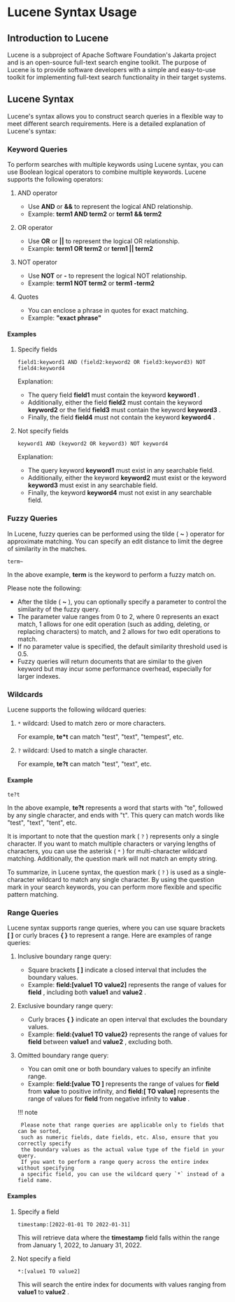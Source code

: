 # Lucene Syntax Usage

## Introduction to Lucene

Lucene is a subproject of Apache Software Foundation's Jakarta project and is an open-source
full-text search engine toolkit. The purpose of Lucene is to provide software developers with
a simple and easy-to-use toolkit for implementing full-text search functionality in their target systems.

## Lucene Syntax

Lucene's syntax allows you to construct search queries in a flexible way to meet different search requirements.
Here is a detailed explanation of Lucene's syntax:

### Keyword Queries

To perform searches with multiple keywords using Lucene syntax, you can use Boolean logical operators
to combine multiple keywords. Lucene supports the following operators:

1. AND operator

    - Use __AND__ or __&&__ to represent the logical AND relationship.
    - Example: __term1 AND term2__ or __term1 && term2__ 

2. OR operator

    - Use __OR__ or __||__ to represent the logical OR relationship.
    - Example: __term1 OR term2__ or __term1 || term2__ 

3. NOT operator

    - Use __NOT__ or __-__ to represent the logical NOT relationship.
    - Example: __term1 NOT term2__ or __term1 -term2__ 

4. Quotes

    - You can enclose a phrase in quotes for exact matching.
    - Example: __"exact phrase"__ 

#### Examples

1. Specify fields

    ```lucene
    field1:keyword1 AND (field2:keyword2 OR field3:keyword3) NOT field4:keyword4
    ```

    Explanation:

    - The query field __field1__ must contain the keyword __keyword1__ .
    - Additionally, either the field __field2__ must contain the keyword __keyword2__ or the field __field3__ 
      must contain the keyword __keyword3__ .
    - Finally, the field __field4__ must not contain the keyword __keyword4__ .

2. Not specify fields

    ```lucene
    keyword1 AND (keyword2 OR keyword3) NOT keyword4
    ```

    Explanation:

    - The query keyword __keyword1__ must exist in any searchable field.
    - Additionally, either the keyword __keyword2__ must exist or the keyword __keyword3__ must exist in any searchable field.
    - Finally, the keyword __keyword4__ must not exist in any searchable field.

### Fuzzy Queries

In Lucene, fuzzy queries can be performed using the tilde ( __~__ ) operator for approximate matching.
You can specify an edit distance to limit the degree of similarity in the matches.

```lucene
term~
```

In the above example, __term__ is the keyword to perform a fuzzy match on.

Please note the following:

- After the tilde ( __~__ ), you can optionally specify a parameter to control the similarity of the fuzzy query.
- The parameter value ranges from 0 to 2, where 0 represents an exact match, 1 allows for one edit operation
  (such as adding, deleting, or replacing characters) to match, and 2 allows for two edit operations to match.
- If no parameter value is specified, the default similarity threshold used is 0.5.
- Fuzzy queries will return documents that are similar to the given keyword but may incur some
  performance overhead, especially for larger indexes.

### Wildcards

Lucene supports the following wildcard queries:

1. `*` wildcard: Used to match zero or more characters.

    For example, __te*t__ can match "test", "text", "tempest", etc.

2. `?` wildcard: Used to match a single character.

    For example, __te?t__ can match "test", "text", etc.

#### Example

```lucene
te?t
```

In the above example, __te?t__ represents a word that starts with "te", followed by
any single character, and ends with "t". This query can match words like "test", "text", "tent", etc.

It is important to note that the question mark ( `?` ) represents only a single character.
If you want to match multiple characters or varying lengths of characters, you can use the
asterisk ( `*` ) for multi-character wildcard matching. Additionally, the question mark will not match an empty string.

To summarize, in Lucene syntax, the question mark ( `?` ) is used as a single-character wildcard
to match any single character. By using the question mark in your search keywords, you can
perform more flexible and specific pattern matching.

### Range Queries

Lucene syntax supports range queries, where you can use square brackets __[ ]__ or curly braces __{ }__ 
to represent a range. Here are examples of range queries:

1. Inclusive boundary range query:

    - Square brackets __[ ]__ indicate a closed interval that includes the boundary values.
    - Example: __field:[value1 TO value2]__ represents the range of values for __field__ ,
      including both __value1__ and __value2__ .

2. Exclusive boundary range query:

    - Curly braces __{ }__ indicate an open interval that excludes the boundary values.
    - Example: __field:{value1 TO value2}__ represents the range of values for __field__ 
      between __value1__ and __value2__ , excluding both.

3. Omitted boundary range query:

    - You can omit one or both boundary values to specify an infinite range.
    - Example: __field:[value TO ]__ represents the range of values for __field__ from __value__ to
     positive infinity, and __field:[ TO value]__ represents the range of values for __field__ from
     negative infinity to __value__ .

    !!! note

        Please note that range queries are applicable only to fields that can be sorted,
        such as numeric fields, date fields, etc. Also, ensure that you correctly specify
        the boundary values as the actual value type of the field in your query.
        If you want to perform a range query across the entire index without specifying
        a specific field, you can use the wildcard query `*` instead of a field name.

#### Examples

1. Specify a field

    ```lucene
    timestamp:[2022-01-01 TO 2022-01-31]
    ```

    This will retrieve data where the __timestamp__ field falls within the range from January 1, 2022, to January 31, 2022.

2. Not specify a field

    ```lucene
    *:[value1 TO value2]
    ```

    This will search the entire index for documents with values ranging from __value1__ to __value2__ .
